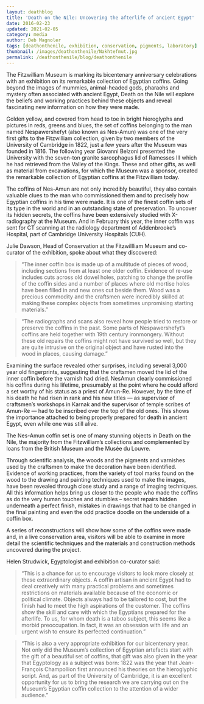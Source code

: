 ```yaml
---
layout: deathblog
title: 'Death on the Nile: Uncovering the afterlife of ancient Egypt'
date: 2016-02-23
updated: 2021-02-05
category: media
author: Deb Magnoler
tags: [deathonthenile, exhibition, conservation, pigments, laboratory]
thumbnail: /images/deathonthenile/Nakhtefmut.jpg
permalink: /deathonthenile/blog/deathonthenile
---
```


The Fitzwilliam Museum is marking its bicentenary anniversary celebrations with an exhibition on its remarkable collection of Egyptian coffins. Going beyond the images of mummies, animal-headed gods, pharaohs and mystery often associated with ancient Egypt, Death on the Nile will explore the beliefs and working practices behind these objects and reveal fascinating new information on how they were made.

Golden yellow, and covered from head to toe in bright hieroglyphs and pictures in reds, greens and blues, the set of coffins belonging to the man named Nespawershefyt (also known as Nes-Amun) was one of the very first gifts to the Fitzwilliam collection, given by two members of the University of Cambridge in 1822, just a few years after the Museum was founded in 1816. The following year Giovanni Belzoni presented the University with the seven-ton granite sarcophagus lid of Ramesses III which he had retrieved from the Valley of the Kings. These and other gifts, as well as material from excavations, for which the Museum was a sponsor, created the remarkable collection of Egyptian coffins at the Fitzwilliam today.

The coffins of Nes-Amun are not only incredibly beautiful, they also contain valuable clues to the man who commissioned them and to precisely how Egyptian coffins in his time were made. It is one of the finest coffin sets of its type in the world and in an outstanding state of preservation. To uncover its hidden secrets, the coffins have been extensively studied with X-radiography at the Museum. And in February this year, the inner coffin was sent for CT scanning at the radiology department of Addenbrooke’s Hospital, part of Cambridge University Hospitals (CUH).

Julie Dawson, Head of Conservation at the Fitzwillliam Museum and co-curator of the exhibition, spoke about what they discovered: 

> “The inner coffin box is made up of a multitude of pieces of wood, including sections from at least one older coffin. Evidence of re-use includes cuts across old dowel holes, patching to change the profile of the coffin sides and a number of places where old mortise holes have been filled in and new ones cut beside them. Wood was a precious commodity and the craftsmen were incredibly skilled at making these complex objects from sometimes unpromising starting materials.”

> “The radiographs and scans also reveal how people tried to restore or preserve the coffins in the past. Some parts of Nespawershefyt’s coffins are held together with 19th century ironmongery. Without these old repairs the coffins might not have survived so well, but they are quite intrusive on the original object and have rusted into the wood in places, causing damage.”

Examining the surface revealed other surprises, including several 3,000 year old fingerprints, suggesting that the craftsmen moved the lid of the inner coffin before the varnish had dried. NesAmun clearly commissioned his coffins during his lifetime, presumably at the point where he could afford a set worthy of his status as a priest of Amun-Re. However, by the time of his death he had risen in rank and his new titles — as supervisor of craftsmen’s workshops in Karnak and the supervisor of temple scribes of Amun-Re — had to be inscribed over the top of the old ones. This shows the importance attached to being properly prepared for death in ancient Egypt, even while one was still alive.

The Nes-Amun coffin set is one of many stunning objects in Death on the Nile, the majority from the Fitzwilliam’s collections and complemented by loans from the British Museum and the Musée du Louvre.

Through scientific analysis, the woods and the pigments and varnishes used by the craftsmen to make the decoration have been identified. Evidence of working practices, from the variety of tool marks found on the wood to the drawing and painting techniques used to make the images, have been revealed through close study and a range of imaging techniques. All this information helps bring us closer to the people who made the coffins as do the very human touches and stumbles – secret repairs hidden underneath a perfect finish, mistakes in drawings that had to be changed in the final painting and even the odd practice doodle on the underside of a coffin box.

A series of reconstructions will show how some of the coffins were made and, in a live conservation area, visitors will be able to examine in more detail the scientific techniques and the materials and construction methods uncovered during the project.

Helen Strudwick, Egyptologist and exhibition co-curator said: 

> “This is a chance for us to encourage visitors to look more closely at these extraordinary objects. A coffin artisan in ancient Egypt had to deal creatively with many practical problems and sometimes restrictions on materials available because of the economic or political climate. Objects always had to be tailored to cost, but the finish had to meet the high aspirations of the customer. The coffins show the skill and care with which the Egyptians prepared for the afterlife. To us, for whom death is a taboo subject, this seems like a morbid preoccupation. In fact, it was an obsession with life and an urgent wish to ensure its perfected continuation.”

> “This is also a very appropriate exhibition for our bicentenary year. Not only did the Museum’s collection of Egyptian artefacts start with the gift of a beautiful set of coffins, that gift was also given in the year that Egyptology as a subject was born: 1822 was the year that Jean-François Champollion first announced his theories on the hieroglyphic script. And, as part of the University of Cambridge, it is an excellent opportunity for us to bring the research we are carrying out on the Museum’s Egyptian coffin collection to the attention of a wider audience.”
